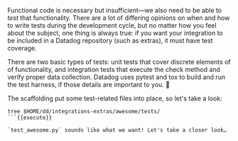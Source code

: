 Functional code is necessary but insufficient—we also need to be able to _test_ that functionality. There are a lot of differing opinions on when and how to write tests during the development cycle, but no matter how you feel about the subject, one thing is always true: if you want your integration to be included in a Datadog repository (such as extras), it must have test coverage.

There are two basic types of tests: unit tests that cover discrete elements of of functionality, and integration tests that execute the check method and verify proper data collection. Datadog uses pytest and tox to build and run the test harness, if those details are important to you. 🙂

The scaffolding put some test-related files into place, so let's take a look:
```
tree $HOME/dd/integrations-extras/awesome/tests/
```{{execute}}

`test_awesome.py` sounds like what we want! Let's take a closer look…
